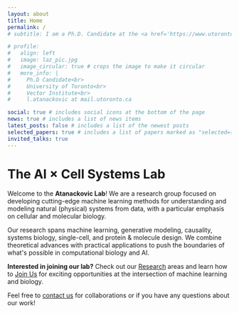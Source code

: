 ```yaml
---
layout: about
title: Home
permalink: /
# subtitle: I am a Ph.D. Candidate at the <a href='https://www.utoronto.ca/'>University of Toronto</a> in <a href='https://www.ece.utoronto.ca/'>The Department of Electrical & Computer Engineering</a> and the <a href='https://vectorinstitute.ai/'>Vector Institute</a>.

# profile:
#   align: left
#   image: laz_pic.jpg
#   image_circular: true # crops the image to make it circular
#   more_info: |
#     Ph.D Candidate<br>
#     University of Toronto<br>
#     Vector Institute<br>
#     l.atanackovic at mail.utoronto.ca

social: true # includes social icons at the bottom of the page
news: true # includes a list of news items
latest_posts: false # includes a list of the newest posts
selected_papers: true # includes a list of papers marked as "selected={true}"
invited_talks: true
---
```


# The <span class="lab-name-accent">AI × Cell Systems</span> Lab

Welcome to the **<span class="lab-name-accent">Atanackovic</span> Lab**! We are a research group focused on developing cutting-edge machine learning methods for understanding and modeling natural (physical) systems from data, with a particular emphasis on cellular and molecular biology.

Our research spans machine learning, generative modeling, causality, systems biology, single-cell, and protein & molecule design. We combine theoretical advances with practical applications to push the boundaries of what's possible in computational biology and AI.

**Interested in joining our lab?** Check out our [Research](/research/) areas and learn how to [Join Us](/join/) for exciting opportunities at the intersection of machine learning and biology.

Feel free to [contact us](/about/) for collaborations or if you have any questions about our work!
